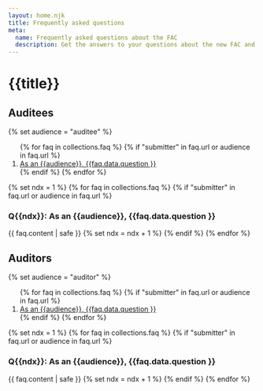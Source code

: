 ```yaml
---
layout: home.njk
title: Frequently asked questions
meta:
  name: Frequently asked questions about the FAC
  description: Get the answers to your questions about the new FAC and the transition process.
---
```


# {{title}}

## Auditees

{% set audience = "auditee" %}


<ol>
{% for faq in collections.faq %}
    {% if "submitter" in faq.url or audience in faq.url %}
        <li><a href="#{{ faq.url | hashcode }}">As an {{audience}}, {{faq.data.question }}</a></li>
    {% endif %}
{% endfor %}
</ol>

{% set ndx = 1 %}
{% for faq in collections.faq %}
    {% if "submitter" in faq.url or audience in faq.url %}
        <h3 id="{{ faq.url | hashcode }}">Q{{ndx}}: As an {{audience}}, {{faq.data.question }}</h3>
        {{ faq.content | safe }}
    {% set ndx = ndx + 1 %}
    {% endif %}
{% endfor %}

## Auditors

{% set audience = "auditor" %}
<ol>
{% for faq in collections.faq %}
    {% if "submitter" in faq.url or audience in faq.url %}
        <li><a href="#{{ faq.url | hashcode }}">As an {{audience}}, {{faq.data.question }}</a></li>
    {% endif %}
{% endfor %}
</ol>

{% set ndx = 1 %}
{% for faq in collections.faq %}
    {% if "submitter" in faq.url or audience in faq.url %}
        <h3 id="">Q{{ndx}}: As an {{audience}}, {{faq.data.question }}</h3>
        {{ faq.content | safe }}
    {% set ndx = ndx + 1 %}
    {% endif %}
{% endfor %}

